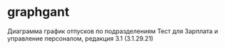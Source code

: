 # graphgant
Диаграмма график отпусков по подразделениям
Тест для Зарплата и управление персоналом, редакция 3.1 (3.1.29.21)
